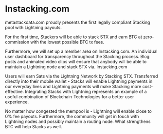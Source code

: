 # lnstacking.com

metastackdata.com proudly presents the first legally compliant Stacking pool with Lightning payouts.

For the first time, Stackers will be able to stack STX and earn BTC at zero-commission with the lowest possible BTC tx fees. 

Furthermore, we will set up a member area on lnstacking.com. An individual user dashboard for transparency throughout the Stacking process.
Blog posts and animated video clips will ensure that anybody will be able to maintain a Lightning node and stack STX via. lnstacking.com

Users will earn Sats via the Lightning Network by Stacking STX. Transferred directly into their mobile wallet - Stacks will enable Lightning payments in our everyday lives and Lightning payments will make Stacking more cost-effective. Integrating Stacks with Lightning represents an example of a useful combination of Blockchain-Technologies for a better user experience.

No matter how congested the mempool is - Lightning will enable close to 0% fee payouts. Furthermore, the community will get in touch with Lightning nodes and possibly maintain a routing node. What strengthens BTC will help Stacks as well.
